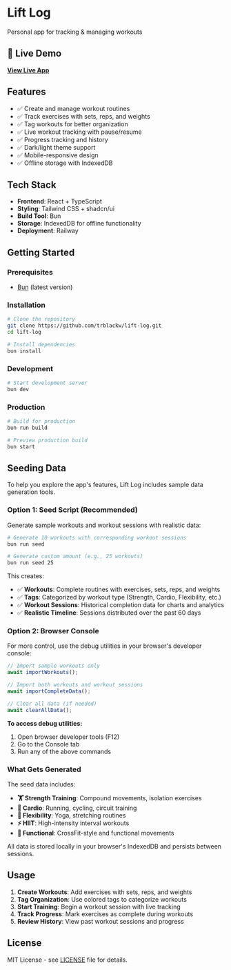 # Lift Log

Personal app for tracking & managing workouts

## 🚀 Live Demo

**[View Live App](https://lift-log-production.up.railway.app/)**

## Features

- ✅ Create and manage workout routines
- ✅ Track exercises with sets, reps, and weights
- ✅ Tag workouts for better organization
- ✅ Live workout tracking with pause/resume
- ✅ Progress tracking and history
- ✅ Dark/light theme support
- ✅ Mobile-responsive design
- ✅ Offline storage with IndexedDB

## Tech Stack

- **Frontend**: React + TypeScript
- **Styling**: Tailwind CSS + shadcn/ui
- **Build Tool**: Bun
- **Storage**: IndexedDB for offline functionality
- **Deployment**: Railway

## Getting Started

### Prerequisites

- [Bun](https://bun.sh) (latest version)

### Installation

```bash
# Clone the repository
git clone https://github.com/trblackw/lift-log.git
cd lift-log

# Install dependencies
bun install
```

### Development

```bash
# Start development server
bun dev
```

### Production

```bash
# Build for production
bun run build

# Preview production build
bun start
```

## Seeding Data

To help you explore the app's features, Lift Log includes sample data generation tools.

### Option 1: Seed Script (Recommended)

Generate sample workouts and workout sessions with realistic data:

```bash
# Generate 10 workouts with corresponding workout sessions
bun run seed

# Generate custom amount (e.g., 25 workouts)
bun run seed 25
```

This creates:

- ✅ **Workouts**: Complete routines with exercises, sets, reps, and weights
- ✅ **Tags**: Categorized by workout type (Strength, Cardio, Flexibility, etc.)
- ✅ **Workout Sessions**: Historical completion data for charts and analytics
- ✅ **Realistic Timeline**: Sessions distributed over the past 60 days

### Option 2: Browser Console

For more control, use the debug utilities in your browser's developer console:

```javascript
// Import sample workouts only
await importWorkouts();

// Import both workouts and workout sessions
await importCompleteData();

// Clear all data (if needed)
await clearAllData();
```

**To access debug utilities:**

1. Open browser developer tools (F12)
2. Go to the Console tab
3. Run any of the above commands

### What Gets Generated

The seed data includes:

- **🏋️ Strength Training**: Compound movements, isolation exercises
- **🏃 Cardio**: Running, cycling, circuit training
- **🧘 Flexibility**: Yoga, stretching routines
- **⚡ HIIT**: High-intensity interval workouts
- **🎯 Functional**: CrossFit-style and functional movements

All data is stored locally in your browser's IndexedDB and persists between sessions.

## Usage

1. **Create Workouts**: Add exercises with sets, reps, and weights
2. **Tag Organization**: Use colored tags to categorize workouts
3. **Start Training**: Begin a workout session with live tracking
4. **Track Progress**: Mark exercises as complete during workouts
5. **Review History**: View past workout sessions and progress

## License

MIT License - see [LICENSE](LICENSE) file for details.
